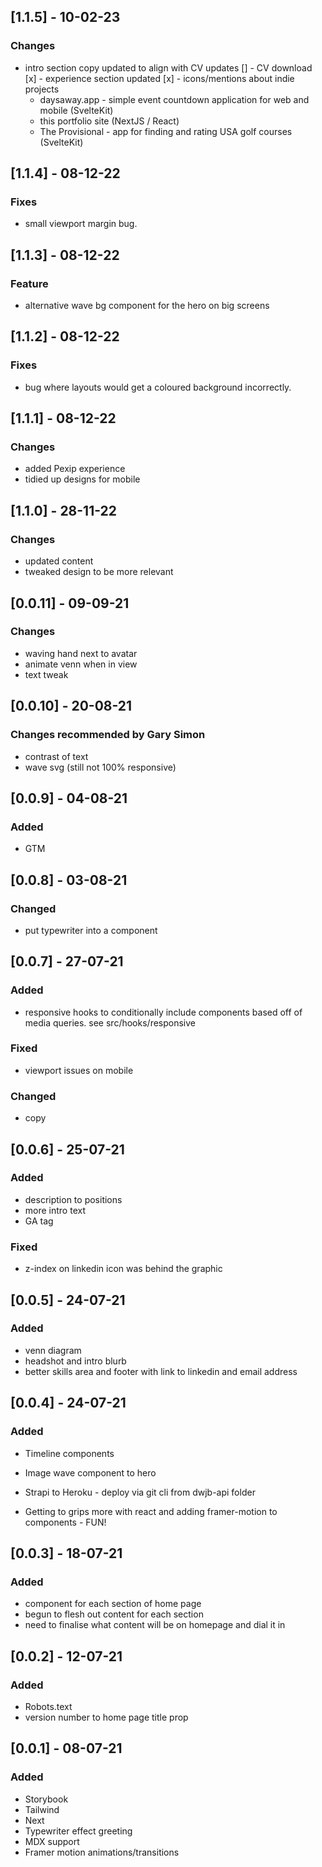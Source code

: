 ## [1.1.5] - 10-02-23

### Changes

- intro section copy updated to align with CV updates
[] - CV download
[x] - experience section updated
[x] - icons/mentions about indie projects
    - daysaway.app - simple event countdown application for web and mobile (SvelteKit)
    - this portfolio site (NextJS / React)
    - The Provisional - app for finding and rating USA golf courses (SvelteKit)
 
## [1.1.4] - 08-12-22

### Fixes

- small viewport margin bug.
## [1.1.3] - 08-12-22

### Feature

- alternative wave bg component for the hero on big screens

## [1.1.2] - 08-12-22

### Fixes

- bug where layouts would get a coloured background incorrectly.
## [1.1.1] - 08-12-22

### Changes

- added Pexip experience
- tidied up designs for mobile
## [1.1.0] - 28-11-22

### Changes

- updated content
- tweaked design to be more relevant
 
## [0.0.11] - 09-09-21
### Changes
- waving hand next to avatar
- animate venn when in view
- text tweak

## [0.0.10] - 20-08-21
### Changes recommended by Gary Simon
- contrast of text
- wave svg (still not 100% responsive)


## [0.0.9] - 04-08-21
### Added
- GTM

## [0.0.8] - 03-08-21
### Changed
- put typewriter into a component

## [0.0.7] - 27-07-21
### Added
- responsive hooks to conditionally include components based off of media queries. see src/hooks/responsive

### Fixed
- viewport issues on mobile

### Changed
- copy

## [0.0.6] - 25-07-21
### Added
- description to positions
- more intro text
- GA tag

### Fixed
- z-index on linkedin icon was behind the graphic

## [0.0.5] - 24-07-21
### Added
- venn diagram
- headshot and intro blurb
- better skills area and footer with link to linkedin and email address

## [0.0.4] - 24-07-21
### Added
- Timeline components
- Image wave component to hero
- Strapi to Heroku - deploy via git cli from dwjb-api folder

- Getting to grips more with react and adding framer-motion to components - FUN!

## [0.0.3] - 18-07-21
### Added
- component for each section of home page
- begun to flesh out content for each section 
- need to finalise what content will be on homepage and dial it in

## [0.0.2] - 12-07-21
### Added
- Robots.text
- version number to home page title prop
  
## [0.0.1] - 08-07-21
### Added
- Storybook
- Tailwind
- Next
- Typewriter effect greeting
- MDX support
- Framer motion animations/transitions

